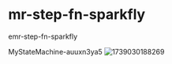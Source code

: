 # mr-step-fn-sparkfly
emr-step-fn-sparkfly

MyStateMachine-auuxn3ya5
![1739030188269](https://github.com/user-attachments/assets/4de351fd-ec44-4134-8f86-1a6246d63baf)
